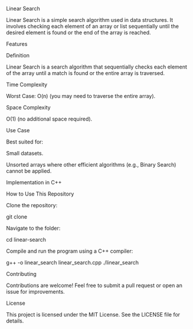 Linear Search



Linear Search is a simple search algorithm used in data structures. It involves checking each element of an array or list sequentially until the desired element is found or the end of the array is reached.

Features

Definition

Linear Search is a search algorithm that sequentially checks each element of the array until a match is found or the entire array is traversed.

Time Complexity

Worst Case: O(n) (you may need to traverse the entire array).

Space Complexity

O(1) (no additional space required).

Use Case

Best suited for:

Small datasets.

Unsorted arrays where other efficient algorithms (e.g., Binary Search) cannot be applied.

Implementation in C++




How to Use This Repository

Clone the repository:

git clone <repository-url>

Navigate to the folder:

cd linear-search

Compile and run the program using a C++ compiler:

g++ -o linear_search linear_search.cpp
./linear_search

Contributing

Contributions are welcome! Feel free to submit a pull request or open an issue for improvements.

License

This project is licensed under the MIT License. See the LICENSE file for details.


